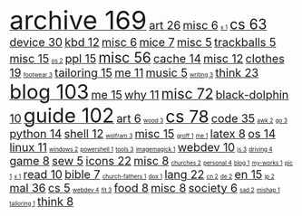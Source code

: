 <a href="./archive"><span style="font-size: 45px;">archive      169</span></a>   <a href="./archive//art"><span style="font-size: 20px;">art       26</span></a>   <a href="./archive//art//misc"><span style="font-size: 20px;">misc        6</span></a>   <a href="./archive//art//x"><span style="font-size: 10px;">x        1</span></a>   <a href="./archive//cs"><span style="font-size: 25px;">cs       63</span></a>   <a href="./archive//cs//device"><span style="font-size: 20px;">device       30</span></a>   <a href="./archive//cs//device//kbd"><span style="font-size: 20px;">kbd       12</span></a>   <a href="./archive//cs//device//kbd//misc"><span style="font-size: 20px;">misc        6</span></a>   <a href="./archive//cs//device//mice"><span style="font-size: 20px;">mice        7</span></a>   <a href="./archive//cs//device//misc"><span style="font-size: 20px;">misc        5</span></a>   <a href="./archive//cs//device//trackballs"><span style="font-size: 20px;">trackballs        5</span></a>   <a href="./archive//cs//misc"><span style="font-size: 20px;">misc       15</span></a>   <a href="./archive//cs//os"><span style="font-size: 10px;">os        2</span></a>   <a href="./archive//cs//ppl"><span style="font-size: 20px;">ppl       15</span></a>   <a href="./archive//misc"><span style="font-size: 25px;">misc       56</span></a>   <a href="./archive//misc//cache"><span style="font-size: 20px;">cache       14</span></a>   <a href="./archive//misc//cache//misc"><span style="font-size: 20px;">misc       12</span></a>   <a href="./archive//misc//clothes"><span style="font-size: 20px;">clothes       19</span></a>   <a href="./archive//misc//clothes//footwear"><span style="font-size: 10px;">footwear        3</span></a>   <a href="./archive//misc//clothes//tailoring"><span style="font-size: 20px;">tailoring       15</span></a>   <a href="./archive//misc//me"><span style="font-size: 20px;">me       11</span></a>   <a href="./archive//misc//music"><span style="font-size: 20px;">music        5</span></a>   <a href="./archive//misc//writing"><span style="font-size: 10px;">writing        3</span></a>   <a href="./archive//think"><span style="font-size: 20px;">think       23</span></a>   <a href="./blog"><span style="font-size: 35px;">blog      103</span></a>   <a href="./blog//me"><span style="font-size: 20px;">me       15</span></a>   <a href="./blog//me//why"><span style="font-size: 20px;">why       11</span></a>   <a href="./blog//misc"><span style="font-size: 25px;">misc       72</span></a>   <a href="./blog//misc//black-dolphin"><span style="font-size: 20px;">black-dolphin       10</span></a>   <a href="./guide"><span style="font-size: 35px;">guide      102</span></a>   <a href="./guide//art"><span style="font-size: 20px;">art        6</span></a>   <a href="./guide//art//wood"><span style="font-size: 10px;">wood        3</span></a>   <a href="./guide//cs"><span style="font-size: 30px;">cs       78</span></a>   <a href="./guide//cs//code"><span style="font-size: 20px;">code       35</span></a>   <a href="./guide//cs//code//awk"><span style="font-size: 10px;">awk        2</span></a>   <a href="./guide//cs//code//go"><span style="font-size: 10px;">go        3</span></a>   <a href="./guide//cs//code//python"><span style="font-size: 20px;">python       14</span></a>   <a href="./guide//cs//code//shell"><span style="font-size: 20px;">shell       12</span></a>   <a href="./guide//cs//code//wolfram"><span style="font-size: 10px;">wolfram        3</span></a>   <a href="./guide//cs//misc"><span style="font-size: 20px;">misc       15</span></a>   <a href="./guide//cs//misc//groff"><span style="font-size: 10px;">groff        1</span></a>   <a href="./guide//cs//misc//groff//me"><span style="font-size: 10px;">me        1</span></a>   <a href="./guide//cs//misc//latex"><span style="font-size: 20px;">latex        8</span></a>   <a href="./guide//cs//os"><span style="font-size: 20px;">os       14</span></a>   <a href="./guide//cs//os//linux"><span style="font-size: 20px;">linux       11</span></a>   <a href="./guide//cs//os//windows"><span style="font-size: 10px;">windows        2</span></a>   <a href="./guide//cs//os//windows//powershell"><span style="font-size: 10px;">powershell        1</span></a>   <a href="./guide//cs//tools"><span style="font-size: 10px;">tools        3</span></a>   <a href="./guide//cs//tools//imagemagick"><span style="font-size: 10px;">imagemagick        1</span></a>   <a href="./guide//cs//webdev"><span style="font-size: 20px;">webdev       10</span></a>   <a href="./guide//cs//webdev//js"><span style="font-size: 10px;">js        3</span></a>   <a href="./guide//driving"><span style="font-size: 10px;">driving        4</span></a>   <a href="./guide//game"><span style="font-size: 20px;">game        8</span></a>   <a href="./guide//sew"><span style="font-size: 20px;">sew        5</span></a>   <a href="./icons"><span style="font-size: 20px;">icons       22</span></a>   <a href="./icons//misc"><span style="font-size: 20px;">misc        8</span></a>   <a href="./icons//misc//churches"><span style="font-size: 10px;">churches        2</span></a>   <a href="./icons//misc//personal"><span style="font-size: 10px;">personal        4</span></a>   <a href="./icons//misc//personal//blog"><span style="font-size: 10px;">blog        1</span></a>   <a href="./icons//misc//personal//my-works"><span style="font-size: 10px;">my-works        1</span></a>   <a href="./icons//misc//personal//pic"><span style="font-size: 10px;">pic        1</span></a>   <a href="./icons//misc//x"><span style="font-size: 10px;">x        1</span></a>   <a href="./icons//read"><span style="font-size: 20px;">read       10</span></a>   <a href="./icons//read//bible"><span style="font-size: 20px;">bible        7</span></a>   <a href="./icons//read//church-fathers"><span style="font-size: 10px;">church-fathers        1</span></a>   <a href="./icons//read//dox"><span style="font-size: 10px;">dox        1</span></a>   <a href="./lang"><span style="font-size: 20px;">lang       22</span></a>   <a href="./lang//cn"><span style="font-size: 10px;">cn        2</span></a>   <a href="./lang//de"><span style="font-size: 10px;">de        2</span></a>   <a href="./lang//en"><span style="font-size: 20px;">en       15</span></a>   <a href="./lang//jp"><span style="font-size: 10px;">jp        2</span></a>   <a href="./mal"><span style="font-size: 20px;">mal       36</span></a>   <a href="./mal//cs"><span style="font-size: 20px;">cs        5</span></a>   <a href="./mal//cs//webdev"><span style="font-size: 10px;">webdev        4</span></a>   <a href="./mal//fit"><span style="font-size: 10px;">fit        3</span></a>   <a href="./mal//food"><span style="font-size: 20px;">food        8</span></a>   <a href="./mal//misc"><span style="font-size: 20px;">misc        8</span></a>   <a href="./mal//misc//society"><span style="font-size: 20px;">society        6</span></a>   <a href="./mal//sad"><span style="font-size: 10px;">sad        2</span></a>   <a href="./mal//sad//mishap"><span style="font-size: 10px;">mishap        1</span></a>   <a href="./mal//tailoring"><span style="font-size: 10px;">tailoring        1</span></a>   <a href="./mal//think"><span style="font-size: 20px;">think        8</span></a>   